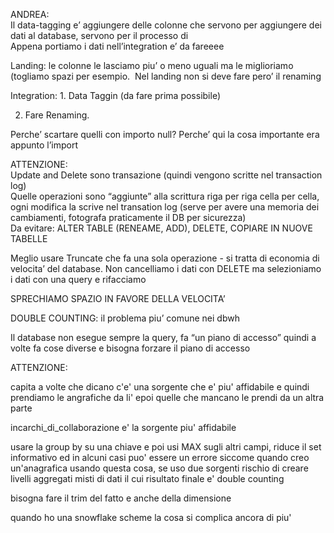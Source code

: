 ANDREA:  
Il data-tagging e’ aggiungere delle colonne che servono per aggiungere dei dati al database, servono per il processo di  
Appena portiamo i dati nell’integration e’ da fareeee

  

Landing: le colonne le lasciamo piu’ o meno uguali ma le miglioriamo (togliamo spazi per esempio.  Nel landing non si deve fare pero’ il renaming

  

Integration: 1. Data Taggin (da fare prima possibile)

2. Fare Renaming.

Perche’ scartare quelli con importo null? Perche’ qui la cosa importante era appunto l’import

ATTENZIONE:  
Update and Delete sono transazione (quindi vengono scritte nel transaction log)  
Quelle operazioni sono “aggiunte” alla scrittura riga per riga cella per cella, ogni modifica la scrive nel transation log (serve per avere una memoria dei cambiamenti, fotografa praticamente il DB per sicurezza)  
Da evitare: ALTER TABLE (RENEAME, ADD), DELETE, COPIARE IN NUOVE TABELLE

Meglio usare Truncate che fa una sola operazione - si tratta di economia di velocita’ del database. Non cancelliamo i dati con DELETE ma selezioniamo i dati con una query e rifacciamo

  
SPRECHIAMO SPAZIO IN FAVORE DELLA VELOCITA’

DOUBLE COUNTING: il problema piu’ comune nei dbwh
  
Il database non esegue sempre la query, fa “un piano di accesso” quindi a volte fa cose diverse e bisogna forzare il piano di accesso

ATTENZIONE:

capita a volte che dicano c'e' una sorgente che e' piu' affidabile e quindi prendiamo le angrafiche da li'  epoi quelle che mancano le prendi da un altra parte

incarchi_di_collaborazione e' la sorgente piu' affidabile

usare la group by su una chiave e poi usi MAX sugli altri campi, riduce il set informativo ed in alcuni casi puo' essere un errore
siccome quando creo un'anagrafica usando questa cosa, se uso due sorgenti rischio di creare livelli aggregati misti di dati il cui risultato finale e' double counting

bisogna fare il trim del fatto e anche della dimensione

quando ho una snowflake scheme la cosa si complica ancora di piu'